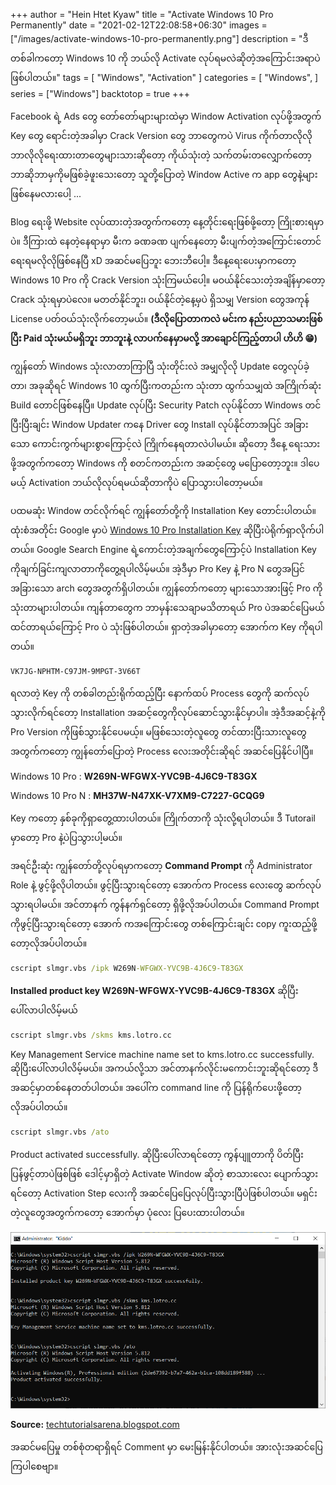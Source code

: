 +++
author = "Hein Htet Kyaw"
title = "Activate Windows 10 Pro Permanently"
date = "2021-02-12T22:08:58+06:30"
images = ["/images/activate-windows-10-pro-permanently.png"]
description = "ဒီတစ်ခါကတော့ Windows 10 ကို ဘယ်လို Activate လုပ်ရမလဲဆိုတဲ့အကြောင်းအရာပဲဖြစ်ပါတယ်။"
tags = [
    "Windows",
    "Activation"
]
categories = [
    "Windows",
]
series = ["Windows"]
backtotop = true
+++

Facebook ရဲ့ Ads တွေ တော်တော်များများထဲမှာ Window Activation လုပ်ဖို့အတွက် Key တွေ ရောင်းတဲ့အခါမှာ Crack Version တွေ ဘာတွေကပဲ Virus ကိုက်တာလိုလို ဘာလိုလိုရေးထားတာတွေများသားဆိုတော့ ကိုယ်သုံးတဲ့ သက်တမ်းတလျှောက်တော့ ဘာဆိုဘာမှကိုမဖြစ်ခဲ့ဖူးသေးတော့ သူတို့ပြောတဲ့ Window Active က app တွေနဲ့များဖြစ်နေမလားပေါ့ ...

<!--more-->

Blog ရေးဖို့ Website လုပ်ထားတဲ့အတွက်ကတော့ နေ့တိုင်းရေးဖြစ်ဖို့တော့ ကြိုးစားရမှာပဲ။ ဒီကြားထဲ နေတဲ့နေရာမှာ မီးက ခဏခဏ ပျက်နေတော့ မီးပျက်တဲ့အကြောင်းတောင် ရေးရမလိုလိုဖြစ်နေပြီ xD အဆင်မပြေဘူး ဘေးဘီပေါ့။ ဒီနေ့ရေးပေးမှာကတော့ Windows 10 Pro ကို Crack Version သုံးကြမယ်ပေါ့။ မဝယ်နိုင်သေးတဲ့အချိန်မှာတော့ Crack သုံးရမှာပဲလေ။ မတတ်နိုင်ဘူး၊ ဝယ်နိုင်တဲ့နေ့မှပဲ ရှိသမျှ Version တွေအကုန် License ပတ်ဝယ်သုံးလိုက်တော့မယ်။ **(ဒီလိုပြောတာကလဲ မင်းက နည်းပညာသမားဖြစ်ပြီး Paid သုံးမယ်မရှိဘူး ဘာဘူးနဲ့ လာပက်နေမှာမလို့ အာချောင်ကြည့်တာပါ ဟိဟိ 😁)**

ကျွန်တော် Windows သုံးလာတာကြာပြီ သုံးတိုင်းလဲ အမျှလိုလို Update တွေလုပ်ခဲ့တာ၊ အခုဆိုရင် Windows 10 ထွက်ပြီးကတည်းက သုံးတာ ထွက်သမျှထဲ အကြိုက်ဆုံး Build တောင်ဖြစ်နေပြီ။ Update လုပ်ပြီး Security Patch လုပ်နိုင်တာ Windows တင်ပြီးပြီးချင်း Window Updater ကနေ Driver တွေ Install လုပ်နိုင်တာအပြင် အခြားသော ကောင်းကွက်များစွာကြောင့်လဲ ကြိုက်နေရတာလဲပါမယ်။ ဆိုတော့ ဒီနေ့ ရေးသားဖို့အတွက်ကတော့ Windows ကို စတင်ကတည်းက အဆင့်တွေ မပြောတော့ဘူး။ ဒါပေမယ့် Activation ဘယ်လိုလုပ်ရမယ်ဆိုတာကိုပဲ ပြောသွားပါတော့မယ်။

ပထမဆုံး Window တင်လိုက်ရင် ကျွန်တော်တို့ကို Installation Key တောင်းပါတယ်။ ထုံးစံအတိုင်း Google မှာပဲ [Windows 10 Pro Installation Key](https://letmegooglethat.com/?q=Windows+10+Pro+installation+key) ဆိုပြီးပဲရိုက်ရှာလိုက်ပါတယ်။ Google Search Engine ရဲ့ကောင်းတဲ့အချက်တွေကြောင့်ပဲ Installation Key ကိုချက်ခြင်းကျလာတာကိုတွေ့ရပါလိမ့်မယ်။ အဲ့ဒီမှာ Pro Key နဲ့ Pro N တွေအပြင်အခြားသော arch တွေအတွက်ရှိပါတယ်။ ကျွန်တော်ကတော့ များသောအားဖြင့် Pro ကိုသုံးတာများပါတယ်။ ကျန်တာတွေက ဘာမှန်းသေချာမသိတာရယ် Pro ပဲအဆင်ပြေမယ်ထင်တာရယ်ကြောင့် Pro ပဲ သုံးဖြစ်ပါတယ်။ ရှာတဲ့အခါမှာတော့ အောက်က Key ကိုရပါတယ်။

```
VK7JG-NPHTM-C97JM-9MPGT-3V66T
```

ရလာတဲ့ Key ကို တစ်ခါတည်းရိုက်ထည့်ပြီး နောက်ထပ် Process တွေကို ဆက်လုပ်သွားလိုက်ရင်တော့ Installation အဆင့်တွေကိုလုပ်ဆောင်သွားနိုင်မှာပါ။ အဲ့ဒီအဆင့်နဲ့ကို Pro Version ကိုဖြစ်သွားနိုင်ပေမယ့်။ မဖြစ်သေးတဲ့လူတွေ တင်ထားပြီးသားလူတွေအတွက်ကတော့ ကျွန်တော်ပြောတဲ့ Process လေးအတိုင်းဆိုရင် အဆင်ပြေနိုင်ပါပြီ။

Windows 10 Pro : **W269N-WFGWX-YVC9B-4J6C9-T83GX**

Windows 10 Pro N : **MH37W-N47XK-V7XM9-C7227-GCQG9**

Key ကတော့ နှစ်ခုကိုရှာတွေ့ထားပါတယ်။ ကြိုက်တာကို သုံးလို့ရပါတယ်။ ဒီ Tutorail မှာတော့ Pro နဲ့ပဲပြသွားပါ့မယ်။

အရင်ဦးဆုံး ကျွန်တော်တို့လုပ်ရမှာကတော့ **Command Prompt** ကို Administrator Role နဲ့ ဖွင့်ဖို့လိုပါတယ်။ ဖွင့်ပြီးသွားရင်တော့ အောက်က Process လေးတွေ ဆက်လုပ်သွားရပါမယ်။ အင်တာနက် ကွန်နက်ရှင်တော့ ရှိဖို့လိုအပ်ပါတယ်။ Command Prompt ကိုဖွင့်ပြီးသွားရင်တော့ အောက် ကအကြောင်းတွေ တစ်ကြောင်းချင်း copy ကူးထည့်ဖို့တော့လိုအပ်ပါတယ်။

```cmd
cscript slmgr.vbs /ipk W269N-WFGWX-YVC9B-4J6C9-T83GX
```
**Installed product key W269N-WFGWX-YVC9B-4J6C9-T83GX** ဆိုပြီးပေါ်လာပါလိမ့်မယ်

```cmd
cscript slmgr.vbs /skms kms.lotro.cc
```
Key Management Service machine name set to kms.lotro.cc successfully. ဆိုပြီးပေါ်လာပါလိမ့်မယ်။ အကယ်လို့သာ အင်တာနက်လိုင်းမကောင်းဘူးဆိုရင်တော့ ဒီအဆင့်မှာတစ်နေတတ်ပါတယ်။ အပေါ်က command line ကို ပြန်ရိုက်ပေးဖို့တော့လိုအပ်ပါတယ်။

```cmd
cscript slmgr.vbs /ato
```
Product activated successfully. ဆိုပြီးပေါ်လာရင်တော့ ကွန်ပျူတာကို ပိတ်ပြီး ပြန်ဖွင့်တာပဲဖြစ်ဖြစ် ဒေါင့်မှာရှိတဲ့ Activate Window ဆိုတဲ့ စာသားလေး ပျောက်သွားရင်တော့ Activation Step လေးကို အဆင်ပြေပြေလုပ်ပြီးသွားပြီပဲဖြစ်ပါတယ်။ မရှင်းတဲ့လူတွေအတွက်ကတော့ အောက်မှာ ပုံလေး ပြပေးထားပါတယ်။

![Activate Windows 10 Pro Permanently](/images/activate-windows-10-pro-permanently.png)

**Source:** [techtutorialsarena.blogspot.com](https://techtutorialsarena.blogspot.com)

အဆင်မပြေမှု တစ်စုံတရာရှိရင် Comment မှာ မေးမြန်းနိုင်ပါတယ်။ အားလုံးအဆင်ပြေကြပါစေဗျာ။